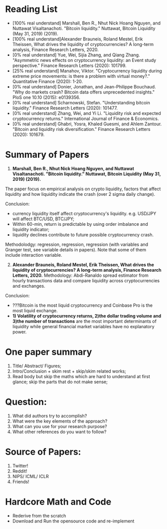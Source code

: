 # Reading List

* [100% real understand] Marshall, Ben R., Nhut Nick Hoang Nguyen, and Nuttawat Visaltanachoti. "Bitcoin liquidity." Nuttawat, Bitcoin Liquidity (May 31, 2019) (2019).
* [100% real understand]Alexander Brauneis, Roland Mestel, Erik Theissen, What drives the liquidity of cryptocurrencies? A long-term analysis, Finance Research Letters, 2020.
* [0% real understand] Yue, Wei, Sijia Zhang, and Qiang Zhang. "Asymmetric news effects on cryptocurrency liquidity: an Event study perspective." Finance Research Letters (2020): 101799.
* [25% real understand] Manahov, Viktor. "Cryptocurrency liquidity during extreme price movements: is there a problem with virtual money?." Quantitative Finance (2020): 1-20.
* [0% real understand] Donier, Jonathan, and Jean-Philippe Bouchaud. "Why do markets crash? Bitcoin data offers unprecedented insights." PloS one 10.10 (2015): e0139356.
* [0% real understand] Scharnowski, Stefan. "Understanding bitcoin liquidity." Finance Research Letters (2020): 101477.
* [0% real understand] Zhang, Wei, and Yi Li. "Liquidity risk and expected cryptocurrency returns." International Journal of Finance & Economics.
* [0% real understand] Ghabri, Yosra, Khaled Guesmi, and Ahlem Zantour. "Bitcoin and liquidity risk diversification." Finance Research Letters (2020): 101679.

# Summary of Papers
1. **Marshall, Ben R., Nhut Nick Hoang Nguyen, and Nuttawat Visaltanachoti. "Bitcoin liquidity." Nuttawat, Bitcoin Liquidity (May 31, 2019) (2019).**

The paper focus on empirical analysis on crypto liquidity, factors that affect liquidity and how liquidity indicate the crash (over 2 sigma daily change). 

Conclusion: 
* currency liquidity itself affect cryptocurrency's liquidity. e.g. USD/JPY will affect BTC/USD, BTC/JPY;
* Within 60-min, return is predictable by using order imbalance and liquidity indicator;
* liquidity declines contribute to future possible cryptocurrency crash.

Methodolodgy:
regression, regression, regression (with variables and Granger test, see variable details in papers). Note that some of them include interaction variable.

2. **Alexander Brauneis, Roland Mestel, Erik Theissen, What drives the liquidity of cryptocurrencies? A long-term analysis, Finance Research Letters, 2020.**
Methodology:
Abdi-Ranaldo spread estimator from hourly transactions data and compare liquidity across cryptocurrencies and exchanges. 

Conclusion: 
* ???Bitcoin is the most liquid cryptocurrency and Coinbase Pro is the most liquid exchange.
* **1) Volatility of cryptocurrency returns, 2)the dollar trading volume and 3)the number of transactions** are the most important determinants of liquidity while general financial market variables have no explanatory power.

# One paper summary
1. Title/ Abstract/ Figures;
2. Intro/Conclusion + skim rest + skip/skim related works;
3. Read body but skip the maths which are hard to understand at first glance; skip the parts that do not make sense;

# Question:
1. What did authors try to accomplish?
2. What were the key elements of the approach?
3. What can you use for your research purpose?
4. What other references do you want to follow?

# Source of Papers:
1. Twitter!
2. Reddit!
3. NIPS/ ICML/ ICLR
4. Friends!

# Hardcore Math and Code
- Rederive from the scratch
- Download and Run the opensource code and re-implement

